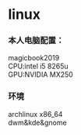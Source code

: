 # linux
### 本人电脑配置：
magicbook2019  
CPU:intel i5 8265u  
GPU:NVIDIA MX250  

### 环境
archlinux x86_64  
dwm&kde&gnome  